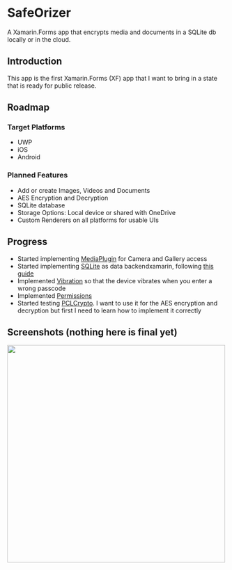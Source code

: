 
# SafeOrizer
A Xamarin.Forms app that encrypts media and documents in a SQLite db locally or in the cloud.

## Introduction

This app is the first Xamarin.Forms (XF) app that I want to bring in a state that is ready for public release. 

## Roadmap

### Target Platforms
- UWP
- iOS 
- Android

### Planned Features
- Add or create Images, Videos and Documents 
- AES Encryption and Decryption
- SQLite database
- Storage Options: Local device or shared with OneDrive
- Custom Renderers on all platforms for usable UIs


## Progress
- Started implementing [MediaPlugin](https://github.com/jamesmontemagno/MediaPlugin) for Camera and Gallery access
- Started implementing [SQLite](https://github.com/praeclarum/sqlite-net) as data backendxamarin, following [this guide](https://developer.xamarin.com/guides/xamarin-forms/working-with/databases/)
- Implemented [Vibration](https://github.com/jamesmontemagno/VibratePlugin) so that the device vibrates when you enter a wrong passcode
- Implemented [Permissions](https://github.com/jamesmontemagno/PermissionsPlugin)
- Started testing [PCLCrypto](https://github.com/AArnott/PCLCrypto). I want to use it for the AES encryption and decryption but first I need to learn how to implement it correctly

## Screenshots (nothing here is final yet)
<a href="url"><img src="http://fs5.directupload.net/images/170104/w9g6lr72.png" align="left" width="500" ></a>


